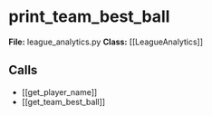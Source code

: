 # print_team_best_ball

**File:** league_analytics.py
**Class:** [[LeagueAnalytics]]

## Calls

- [[get_player_name]]
- [[get_team_best_ball]]

